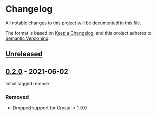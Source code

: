 # Changelog
All notable changes to this project will be documented in this file.

The format is based on [Keep a Changelog](https://keepachangelog.com/en/1.0.0/),
and this project adheres to [Semantic Versioning](https://semver.org/spec/v2.0.0.html).

## [Unreleased]

## [0.2.0] - 2021-06-02

Initial tagged release

### Removed

- Dropped support for Crystal < 1.0.0

[Unreleased]: https://github.com/maxfierke/hcl.cr/compare/v0.2.0...HEAD
[0.2.0]: https://github.com/maxfierke/hcl.cr/releases/tag/v0.2.0
